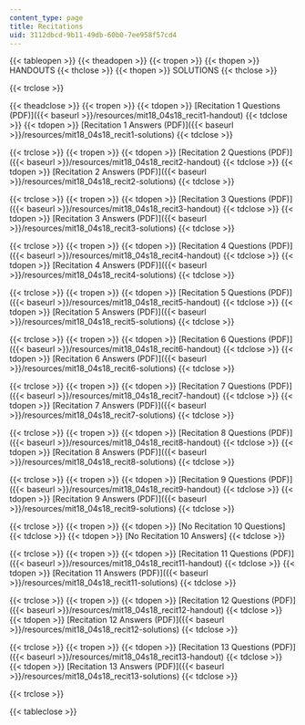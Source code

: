 ```yaml
---
content_type: page
title: Recitations
uid: 3112dbcd-9b11-49db-60b0-7ee958f57cd4
---
```


{{< tableopen >}}
{{< theadopen >}}
{{< tropen >}}
{{< thopen >}}
HANDOUTS
{{< thclose >}}
{{< thopen >}}
SOLUTIONS
{{< thclose >}}

{{< trclose >}}

{{< theadclose >}}
{{< tropen >}}
{{< tdopen >}}
[Recitation 1 Questions (PDF)]({{< baseurl >}}/resources/mit18_04s18_recit1-handout)
{{< tdclose >}}
{{< tdopen >}}
[Recitation 1 Answers (PDF)]({{< baseurl >}}/resources/mit18_04s18_recit1-solutions)
{{< tdclose >}}

{{< trclose >}}
{{< tropen >}}
{{< tdopen >}}
[Recitation 2 Questions (PDF)]({{< baseurl >}}/resources/mit18_04s18_recit2-handout)
{{< tdclose >}}
{{< tdopen >}}
[Recitation 2 Answers (PDF)]({{< baseurl >}}/resources/mit18_04s18_recit2-solutions)
{{< tdclose >}}

{{< trclose >}}
{{< tropen >}}
{{< tdopen >}}
[Recitation 3 Questions (PDF)]({{< baseurl >}}/resources/mit18_04s18_recit3-handout)
{{< tdclose >}}
{{< tdopen >}}
[Recitation 3 Answers (PDF)]({{< baseurl >}}/resources/mit18_04s18_recit3-solutions)
{{< tdclose >}}

{{< trclose >}}
{{< tropen >}}
{{< tdopen >}}
[Recitation 4 Questions (PDF)]({{< baseurl >}}/resources/mit18_04s18_recit4-handout)
{{< tdclose >}}
{{< tdopen >}}
[Recitation 4 Answers (PDF)]({{< baseurl >}}/resources/mit18_04s18_recit4-solutions)
{{< tdclose >}}

{{< trclose >}}
{{< tropen >}}
{{< tdopen >}}
[Recitation 5 Questions (PDF)]({{< baseurl >}}/resources/mit18_04s18_recit5-handout)
{{< tdclose >}}
{{< tdopen >}}
[Recitation 5 Answers (PDF)]({{< baseurl >}}/resources/mit18_04s18_recit5-solutions)
{{< tdclose >}}

{{< trclose >}}
{{< tropen >}}
{{< tdopen >}}
[Recitation 6 Questions (PDF)]({{< baseurl >}}/resources/mit18_04s18_recit6-handout)
{{< tdclose >}}
{{< tdopen >}}
[Recitation 6 Answers (PDF)]({{< baseurl >}}/resources/mit18_04s18_recit6-solutions)
{{< tdclose >}}

{{< trclose >}}
{{< tropen >}}
{{< tdopen >}}
[Recitation 7 Questions (PDF)]({{< baseurl >}}/resources/mit18_04s18_recit7-handout)
{{< tdclose >}}
{{< tdopen >}}
[Recitation 7 Answers (PDF)]({{< baseurl >}}/resources/mit18_04s18_recit7-solutions)
{{< tdclose >}}

{{< trclose >}}
{{< tropen >}}
{{< tdopen >}}
[Recitation 8 Questions (PDF)]({{< baseurl >}}/resources/mit18_04s18_recit8-handout)
{{< tdclose >}}
{{< tdopen >}}
[Recitation 8 Answers (PDF)]({{< baseurl >}}/resources/mit18_04s18_recit8-solutions)
{{< tdclose >}}

{{< trclose >}}
{{< tropen >}}
{{< tdopen >}}
[Recitation 9 Questions (PDF)]({{< baseurl >}}/resources/mit18_04s18_recit9-handout)
{{< tdclose >}}
{{< tdopen >}}
[Recitation 9 Answers (PDF)]({{< baseurl >}}/resources/mit18_04s18_recit9-solutions)
{{< tdclose >}}

{{< trclose >}}
{{< tropen >}}
{{< tdopen >}}
\[No Recitation 10 Questions\]
{{< tdclose >}}
{{< tdopen >}}
\[No Recitation 10 Answers\]
{{< tdclose >}}

{{< trclose >}}
{{< tropen >}}
{{< tdopen >}}
[Recitation 11 Questions (PDF)]({{< baseurl >}}/resources/mit18_04s18_recit11-handout)
{{< tdclose >}}
{{< tdopen >}}
[Recitation 11 Answers (PDF)]({{< baseurl >}}/resources/mit18_04s18_recit11-solutions)
{{< tdclose >}}

{{< trclose >}}
{{< tropen >}}
{{< tdopen >}}
[Recitation 12 Questions (PDF)]({{< baseurl >}}/resources/mit18_04s18_recit12-handout)
{{< tdclose >}}
{{< tdopen >}}
[Recitation 12 Answers (PDF)]({{< baseurl >}}/resources/mit18_04s18_recit12-solutions)
{{< tdclose >}}

{{< trclose >}}
{{< tropen >}}
{{< tdopen >}}
[Recitation 13 Questions (PDF)]({{< baseurl >}}/resources/mit18_04s18_recit13-handout)
{{< tdclose >}}
{{< tdopen >}}
[Recitation 13 Answers (PDF)]({{< baseurl >}}/resources/mit18_04s18_recit13-solutions)
{{< tdclose >}}

{{< trclose >}}

{{< tableclose >}}